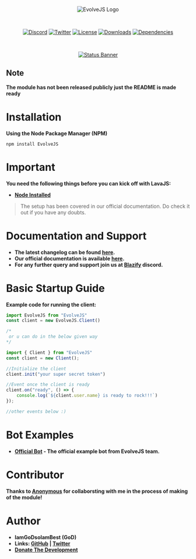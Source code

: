 <div align="center">
  <br />
  <p>
   <img src="https://cdn.discordapp.com/avatars/719482391223205918/045ef202ee95380e8e13acab5d3f9d91.webp?size=2048" alt="EvolveJS Logo" />
  </p>
  <br />
  <p>
<a href="https://discord.gg/UDuBXKW"><img src="https://discordapp.com/api/guilds/714874374070599720/widget.png?style=shield" alt="Discord" /></a>
    <a href="https://twitter.com/ABlazify"><img src="https://img.shields.io/twitter/follow/ABlazify?label=Follow&style=social" alt="Twitter" /></a>
    <a href="https://github.com/EvolveJSTS/EvolveJS/blob/master/LICENSE"><img src="https://img.shields.io/npm/l/EvolveJS" alt="License" /></a>
    <a href="https://npmjs.com/package/EvolveJS"><img src="https://img.shields.io/npm/dt/EvolveJS" alt="Downloads" /></a>
    <a href="https://david-dm.org/EvolveJSTS/EvolveJS"><img src="https://img.shields.io/david/EvolveJSTS/EvolveJS" alt="Dependencies" /></a>
  </p>
  <br />
  <p>
    <a href="https://nodei.co/npm/EvolveJS/"><img src="https://nodei.co/npm/EvolveJS.png?downloads=true&stars=true" alt="Status Banner"></a>
  </p>
</div>

## Note
**The module has not been released publicly just the README is made ready**


# Installation

**Using the Node Package Manager (NPM)**

```shell script
npm install EvolveJS
```

# Important

**You need the following things before you can kick off with LavaJS:**

- [**Node Installed**](https://www.nodejs.org)

> The setup has been covered in our official documentation. Do check it out if you have any doubts.

# Documentation and Support

- **The latest changelog can be found [here](#).**
- **Our official documentation is available [here](#).**
- **For any further query and support join us at [Blazify](https://discord.gg/PpaaCJK) discord.**

# Basic Startup Guide

**Example code for running the client:**

```ts
import EvolveJS from "EvolveJS"
const client = new EvolveJS.Client()

/*
 or u can do in the below given way
*/

import { Client } from "EvolveJS"
const client = new Client();

//Initialize the client
client.init("your super secret token")

//Event once the client is ready
client.on("ready", () => {
    console.log(`${client.user.name} is ready to rock!!!`)
});

//other events below :)
```

# Bot Examples

- **[Official Bot](https://github.com/EvolveJSTS/EvolveJS/tree/master/TestBot) - The official example bot from EvolveJS team.**


# Contributor

**Thanks to [Anonymous](https://github.com/ThatAnonymousG) for collaborsting with me in the process of making of the module!**

# Author

- **IamGoDsoIamBest (GoD)**
- **Links: [GitHub](https://github.com/EvolveJSTS) | [Twitter](https://twitter.com/ABlazify)**
- [**Donate The Development**](https://paypal.me/roahgaming)
